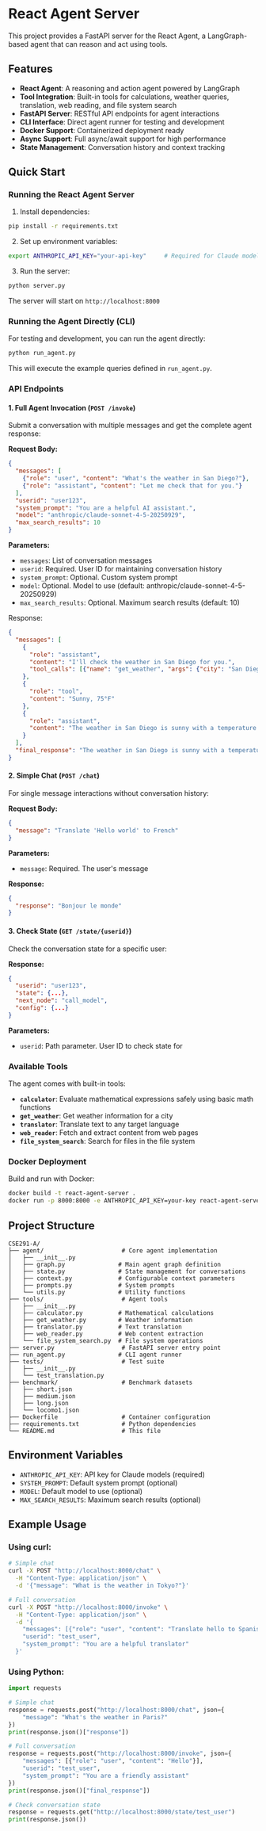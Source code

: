 # React Agent Server

This project provides a FastAPI server for the React Agent, a LangGraph-based agent that can reason and act using tools.

## Features

- **React Agent**: A reasoning and action agent powered by LangGraph
- **Tool Integration**: Built-in tools for calculations, weather queries, translation, web reading, and file system search
- **FastAPI Server**: RESTful API endpoints for agent interactions
- **CLI Interface**: Direct agent runner for testing and development
- **Docker Support**: Containerized deployment ready
- **Async Support**: Full async/await support for high performance
- **State Management**: Conversation history and context tracking

## Quick Start

### Running the React Agent Server

1. Install dependencies:
```bash
pip install -r requirements.txt
```

2. Set up environment variables:
```bash
export ANTHROPIC_API_KEY="your-api-key"     # Required for Claude models
```

3. Run the server:
```bash
python server.py
```

The server will start on `http://localhost:8000`

### Running the Agent Directly (CLI)

For testing and development, you can run the agent directly:

```bash
python run_agent.py
```

This will execute the example queries defined in `run_agent.py`.

### API Endpoints

#### 1. Full Agent Invocation (`POST /invoke`)
Submit a conversation with multiple messages and get the complete agent response:

**Request Body:**
```json
{
  "messages": [
    {"role": "user", "content": "What's the weather in San Diego?"},
    {"role": "assistant", "content": "Let me check that for you."}
  ],
  "userid": "user123",
  "system_prompt": "You are a helpful AI assistant.",
  "model": "anthropic/claude-sonnet-4-5-20250929",
  "max_search_results": 10
}
```

**Parameters:**
- `messages`: List of conversation messages
- `userid`: Required. User ID for maintaining conversation history
- `system_prompt`: Optional. Custom system prompt
- `model`: Optional. Model to use (default: anthropic/claude-sonnet-4-5-20250929)
- `max_search_results`: Optional. Maximum search results (default: 10)

Response:
```json
{
  "messages": [
    {
      "role": "assistant",
      "content": "I'll check the weather in San Diego for you.",
      "tool_calls": [{"name": "get_weather", "args": {"city": "San Diego"}}]
    },
    {
      "role": "tool",
      "content": "Sunny, 75°F"
    },
    {
      "role": "assistant", 
      "content": "The weather in San Diego is sunny with a temperature of 75°F."
    }
  ],
  "final_response": "The weather in San Diego is sunny with a temperature of 75°F."
}
```

#### 2. Simple Chat (`POST /chat`)
For single message interactions without conversation history:

**Request Body:**
```json
{
  "message": "Translate 'Hello world' to French"
}
```

**Parameters:**
- `message`: Required. The user's message

**Response:**
```json
{
  "response": "Bonjour le monde"
}
```

#### 3. Check State (`GET /state/{userid}`)
Check the conversation state for a specific user:

**Response:**
```json
{
  "userid": "user123",
  "state": {...},
  "next_node": "call_model",
  "config": {...}
}
```

**Parameters:**
- `userid`: Path parameter. User ID to check state for

### Available Tools

The agent comes with built-in tools:

- **`calculator`**: Evaluate mathematical expressions safely using basic math functions
- **`get_weather`**: Get weather information for a city
- **`translator`**: Translate text to any target language
- **`web_reader`**: Fetch and extract content from web pages
- **`file_system_search`**: Search for files in the file system

### Docker Deployment

Build and run with Docker:

```bash
docker build -t react-agent-server .
docker run -p 8000:8000 -e ANTHROPIC_API_KEY=your-key react-agent-server
```

## Project Structure

```
CSE291-A/
├── agent/                      # Core agent implementation
│   ├── __init__.py
│   ├── graph.py               # Main agent graph definition
│   ├── state.py               # State management for conversations
│   ├── context.py             # Configurable context parameters
│   ├── prompts.py             # System prompts
│   └── utils.py               # Utility functions
├── tools/                      # Agent tools
│   ├── __init__.py
│   ├── calculator.py          # Mathematical calculations
│   ├── get_weather.py         # Weather information
│   ├── translator.py          # Text translation
│   ├── web_reader.py          # Web content extraction
│   └── file_system_search.py  # File system operations
├── server.py                   # FastAPI server entry point
├── run_agent.py               # CLI agent runner
├── tests/                      # Test suite
│   ├── __init__.py
│   └── test_translation.py
├── benchmark/                  # Benchmark datasets
│   ├── short.json
│   ├── medium.json
│   ├── long.json
│   └── locomo1.json
├── Dockerfile                  # Container configuration
├── requirements.txt            # Python dependencies
└── README.md                   # This file
```

## Environment Variables

- `ANTHROPIC_API_KEY`: API key for Claude models (required)
- `SYSTEM_PROMPT`: Default system prompt (optional)
- `MODEL`: Default model to use (optional)
- `MAX_SEARCH_RESULTS`: Maximum search results (optional)

## Example Usage

### Using curl:

```bash
# Simple chat
curl -X POST "http://localhost:8000/chat" \
  -H "Content-Type: application/json" \
  -d '{"message": "What is the weather in Tokyo?"}'

# Full conversation
curl -X POST "http://localhost:8000/invoke" \
  -H "Content-Type: application/json" \
  -d '{
    "messages": [{"role": "user", "content": "Translate hello to Spanish"}],
    "userid": "test_user",
    "system_prompt": "You are a helpful translator"
  }'
```

### Using Python:

```python
import requests

# Simple chat
response = requests.post("http://localhost:8000/chat", json={
    "message": "What's the weather in Paris?"
})
print(response.json()["response"])

# Full conversation
response = requests.post("http://localhost:8000/invoke", json={
    "messages": [{"role": "user", "content": "Hello"}],
    "userid": "test_user",
    "system_prompt": "You are a friendly assistant"
})
print(response.json()["final_response"])

# Check conversation state
response = requests.get("http://localhost:8000/state/test_user")
print(response.json())
```
